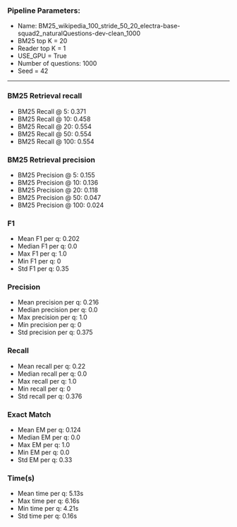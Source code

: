 ### Pipeline Parameters:
* Name: BM25_wikipedia_100_stride_50_20_electra-base-squad2_naturalQuestions-dev-clean_1000
* BM25 top K = 20
* Reader top K = 1
* USE_GPU = True
* Number of questions: 1000
* Seed = 42
------
### BM25 Retrieval recall 
* BM25 Recall @ 5: 0.371
* BM25 Recall @ 10: 0.458
* BM25 Recall @ 20: 0.554
* BM25 Recall @ 50: 0.554
* BM25 Recall @ 100: 0.554
### BM25 Retrieval precision 
* BM25 Precision @ 5: 0.155
* BM25 Precision @ 10: 0.136
* BM25 Precision @ 20: 0.118
* BM25 Precision @ 50: 0.047
* BM25 Precision @ 100: 0.024
### F1 
* Mean F1 per q: 0.202
* Median F1 per q: 0.0
* Max F1 per q: 1.0
* Min F1 per q: 0
* Std F1 per q: 0.35
### Precision 
* Mean precision per q: 0.216
* Median precision per q: 0.0
* Max precision per q: 1.0
* Min precision per q: 0
* Std precision per q: 0.375
### Recall 
* Mean recall per q: 0.22
* Median recall per q: 0.0
* Max recall per q: 1.0
* Min recall per q: 0
* Std recall per q: 0.376
### Exact Match 
* Mean EM per q: 0.124
* Median EM per q: 0.0
* Max EM per q: 1.0
* Min EM per q: 0.0
* Std EM per q: 0.33
### Time(s) 
* Mean time per q: 5.13s
* Max time per q: 6.16s
* Min time per q: 4.21s
* Std time per q: 0.16s
